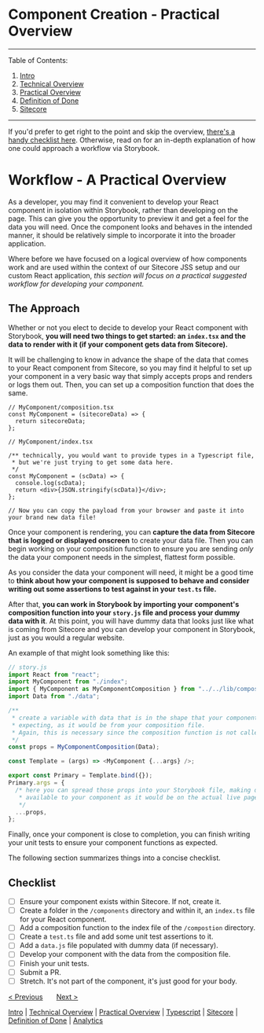 # Component Creation - Practical Overview

---

Table of Contents:

1. [Intro](./Intro.md)
2. [Technical Overview](./TechnicalOverview.md)
3. [Practical Overview](./PracticalOverview.md)
4. [Definition of Done](./DefinitionOfDone.md)
5. [Sitecore](./Sitecore.md)

---

If you'd prefer to get right to the point and skip the overview, [there's a handy checklist here](#checklist). Otherwise, read on for an in-depth explanation of how one could approach a workflow via Storybook.

# Workflow - A Practical Overview

As a developer, you may find it convenient to develop your React component in isolation within Storybook, rather than developing on the page. This can give you the opportunity to preview it and get a feel for the data you will need. Once the component looks and behaves in the intended manner, it should be relatively simple to incorporate it into the broader application.

Where before we have focused on a logical overview of how components work and are used within the context of our Sitecore JSS setup and our custom React application, _this section will focus on a practical suggested workflow for developing your component._

## The Approach

Whether or not you elect to decide to develop your React component with Storybook, **you will need two things to get started: an `index.tsx` and the data to render with it (if your component gets data from Sitecore).**

It will be challenging to know in advance the shape of the data that comes to your React component from Sitecore, so you may find it helpful to set up your component in a very basic way that simply accepts props and renders or logs them out. Then, you can set up a composition function that does the same.

```tsx
// MyComponent/composition.tsx
const MyComponent = (sitecoreData) => {
  return sitecoreData;
};
```

```tsx
// MyComponent/index.tsx

/** technically, you would want to provide types in a Typescript file,
 * but we're just trying to get some data here.
 */
const MyComponent = (scData) => {
  console.log(scData);
  return <div>{JSON.stringify(scData)}</div>;
};

// Now you can copy the payload from your browser and paste it into your brand new data file!
```

Once your component is rendering, you can **capture the data from Sitecore that is logged or displayed onscreen** to create your data file. Then you can begin working on your composition function to ensure you are sending _only_ the data your component needs in the simplest, flattest form possible.

As you consider the data your component will need, it might be a good time to **think about how your component is supposed to behave and consider writing out some assertions to test against in your `test.ts` file.**

After that, **you can work in Storybook by importing your component's composition function into your `story.js` file and process your dummy data with it**. At this point, you will have dummy data that looks just like what is coming from Sitecore and you can develop your component in Storybook, just as you would a regular website.

An example of that might look something like this:

```javascript
// story.js
import React from "react";
import MyComponent from "./index";
import { MyComponent as MyComponentComposition } from "../../lib/composition";
import Data from "./data";

/**
 * create a variable with data that is in the shape that your component will be
 * expecting, as it would be from your composition file.
 * Again, this is necessary since the composition function is not called by Storybook.
 */
const props = MyComponentComposition(Data);

const Template = (args) => <MyComponent {...args} />;

export const Primary = Template.bind({});
Primary.args = {
  /* here you can spread those props into your Storybook file, making data
   * available to your component as it would be on the actual live page.
   */
  ...props,
};
```

Finally, once your component is close to completion, you can finish writing your unit tests to ensure your component functions as expected.

The following section summarizes things into a concise checklist.

## Checklist

- [ ] Ensure your component exists within Sitecore. If not, create it.
- [ ] Create a folder in the `/components` directory and within it, an `index.ts` file for your React component.
- [ ] Add a composition function to the index file of the `/compostion` directory.
- [ ] Create a `test.ts` file and add some unit test assertions to it.
- [ ] Add a `data.js` file populated with dummy data (if necessary).
- [ ] Develop your component with the data from the composition file.
- [ ] Finish your unit tests.
- [ ] Submit a PR.
- [ ] Stretch. It's not part of the component, it's just good for your body.

[< Previous](./TechnicalOverview.md)
&nbsp;&nbsp;&nbsp;&nbsp;&nbsp;
[Next >](./DefinitionOfDone.md)

[Intro](./Intro.md) | [Technical Overview](./TechnicalOverview.md) | [Practical Overview](./PracticalOverview.md) | [Typescript](./Typescript.md) | [Sitecore](./Sitecore.md) | [Definition of Done](./DefinitionOfDone.md) | [Analytics](./Analytics.md)
